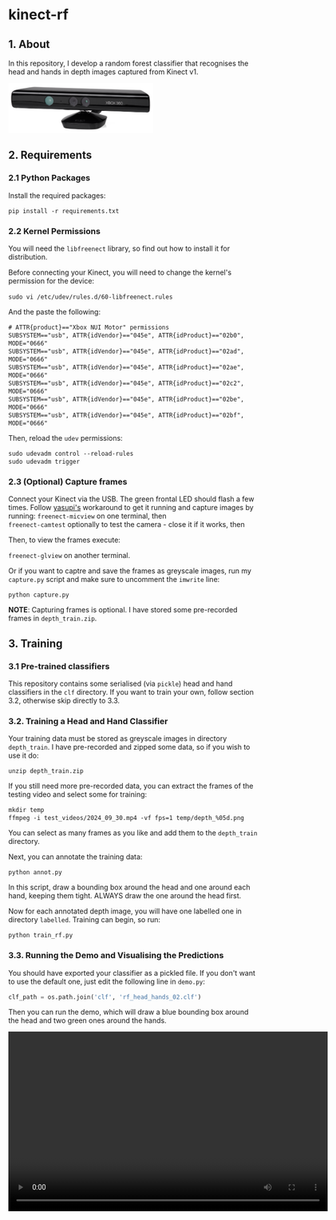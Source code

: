 # kinect-rf

## 1. About

In this repository, I develop a random forest classifier that recognises the
head and hands in depth images captured from Kinect v1.

<img src="https://raw.githubusercontent.com/leonmavr/kinect-rf/refs/heads/master/assets/kinect-v1.png" alt="Kinect v1" height="100">

## 2. Requirements

### 2.1 Python Packages

Install the required packages:

```
pip install -r requirements.txt
```

### 2.2 Kernel Permissions

You will need the `libfreenect` library, so find out how to install it for
distribution.

Before connecting your Kinect, you will need to change the kernel's permission
for the device:

`sudo vi /etc/udev/rules.d/60-libfreenect.rules `

And the paste the following:

```
# ATTR{product}=="Xbox NUI Motor" permissions
SUBSYSTEM=="usb", ATTR{idVendor}=="045e", ATTR{idProduct}=="02b0", MODE="0666"
SUBSYSTEM=="usb", ATTR{idVendor}=="045e", ATTR{idProduct}=="02ad", MODE="0666"
SUBSYSTEM=="usb", ATTR{idVendor}=="045e", ATTR{idProduct}=="02ae", MODE="0666"
SUBSYSTEM=="usb", ATTR{idVendor}=="045e", ATTR{idProduct}=="02c2", MODE="0666"
SUBSYSTEM=="usb", ATTR{idVendor}=="045e", ATTR{idProduct}=="02be", MODE="0666"
SUBSYSTEM=="usb", ATTR{idVendor}=="045e", ATTR{idProduct}=="02bf", MODE="0666"
```

Then, reload the `udev` permissions:

```
sudo udevadm control --reload-rules
sudo udevadm trigger
```

### 2.3 (Optional) Capture frames

Connect your Kinect via the USB. The green frontal LED should flash a few
times. Follow [yasupi's](https://github.com/OpenKinect/libfreenect/issues/580#issuecomment-643440616)
workaround to get it running and capture images by running:
`freenect-micview` on one terminal, then  
`freenect-camtest` optionally to test the camera - close it if it works, then  

Then, to view the frames execute:

`freenect-glview` on another terminal.

Or if you want to captre and save the frames as greyscale images, run my
`capture.py` script and make sure to uncomment the `imwrite` line:

```
python capture.py
```

**NOTE**: Capturing frames is optional. I have stored some pre-recorded frames
in `depth_train.zip`.

## 3. Training

### 3.1 Pre-trained classifiers

This repository contains some serialised (via `pickle`) head and hand
classifiers in the `clf` directory. If you want to train your own, follow
section 3.2, otherwise skip directly to 3.3.

### 3.2. Training a Head and Hand Classifier

Your training data must be stored as greyscale images in directory
`depth_train`. I have pre-recorded and zipped some data, so if you wish to use
it do:

```
unzip depth_train.zip
```

If you still need more pre-recorded data, you can extract the frames of the
testing video and select some for training:

```
mkdir temp
ffmpeg -i test_videos/2024_09_30.mp4 -vf fps=1 temp/depth_%05d.png
```

You can select as many frames as you like and add them to the `depth_train`
directory.

Next, you can annotate the training data:

```
python annot.py
```

In this script, draw a bounding box around the head and one around each hand,
keeping them tight. ALWAYS draw the one around the head first.

Now for each annotated depth image, you will have one labelled one in directory
`labelled`. Training can begin, so run:

```
python train_rf.py
```

### 3.3. Running the Demo and Visualising the Predictions

You should have exported your classifier as a pickled file. If you don't want to
use the default one, just edit the following line in `demo.py`:

```python
clf_path = os.path.join('clf', 'rf_head_hands_02.clf')
```

Then you can run the demo, which will draw a blue bounding box around the head
and two green ones around the hands.

<video width="640" height="360" controls>
    <source src="https://github.com/leonmavr/kinect-rf/raw/refs/heads/master/assets/rf_head_hands_02.mp4" type="video/mp4">
    Your browser does not support the video tag.
</video>


